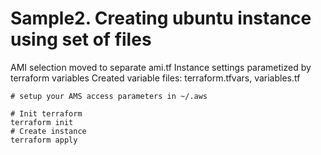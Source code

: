 #  Sample2. Creating ubuntu instance using set of files
  
  AMI selection moved to separate ami.tf
  Instance settings parametized by terraform variables
  Created variable files: terraform.tfvars, variables.tf
    

```
# setup your AMS access parameters in ~/.aws

# Init terraform 
terraform init
# Create instance
terraform apply
```

